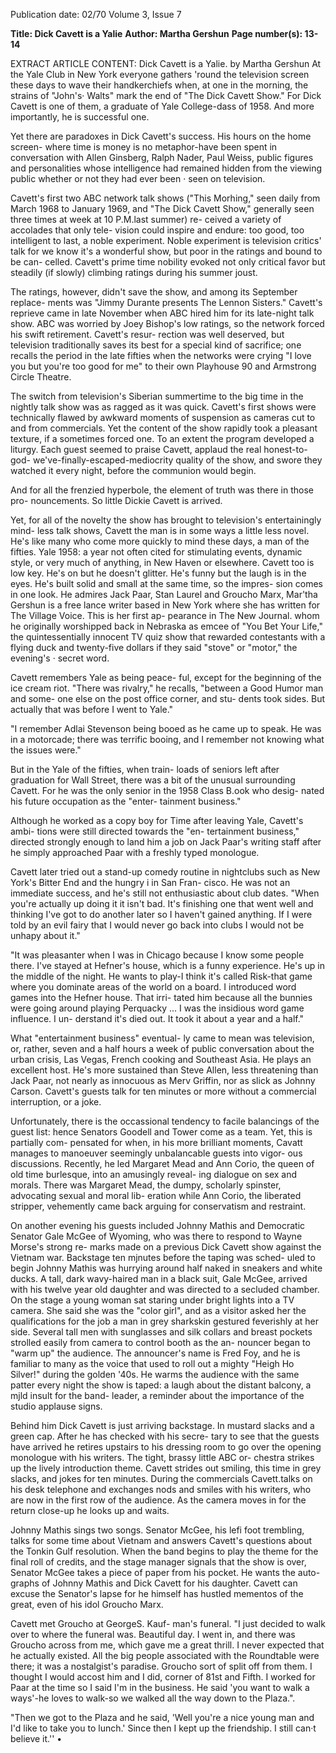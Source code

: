 Publication date: 02/70
Volume 3, Issue 7

**Title: Dick Cavett is a Yalie**
**Author: Martha Gershun**
**Page number(s): 13-14**

EXTRACT ARTICLE CONTENT:
Dick Cavett is a Yalie. 
by Martha Gershun 
At the Yale Club in New York everyone 
gathers 'round the television screen these 
days to wave their handkerchiefs when, at 
one in the morning, the strains of "John's· 
Walts" mark the end of "The Dick Cavett 
Show." For Dick Cavett is one of them, a 
graduate of Yale College-dass of 1958. 
And more importantly, he is successful 
one. 

Yet there are paradoxes in Dick Cavett's 
success. His hours on the home screen-
where time is money is no metaphor-have 
been spent in conversation with Allen 
Ginsberg, Ralph Nader, Paul Weiss, public 
figures and personalities whose intelligence 
had remained hidden from the viewing 
public whether or not they had ever been · 
seen on television. 

Cavett's first two ABC network talk 
shows ("This Morhing," seen daily from 
March 1968 to January 1969, and "The 
Dick Cavett Show," generally seen three 
times at week at 10 P.M.last summer) re-
ceived a variety of accolades that only tele-
vision could inspire and endure: too good, 
too intelligent to last, a noble experiment. 
Noble experiment is television critics' talk 
for we know it's a wonderful show, but 
poor in the ratings and bound to be can-
celled. Cavett's prime time nobility evoked 
not only critical favor but steadily (if 
slowly) climbing ratings during his summer 
joust. 

The ratings, however, didn't save the 
show, and among its September replace-
ments was "Jimmy Durante presents The 
Lennon Sisters." Cavett's reprieve came in 
late November when ABC hired him for its 
late-night talk show. ABC was worried by 
Joey Bishop's low ratings, so the network 
forced his swift retirement. Cavett's resur-
rection was well deserved, but television 
traditionally saves its best for a special 
kind of sacrifice; one recalls the period in 
the late fifties when the networks were 
crying "I love you but you're too good 
for me" to their own Playhouse 90 and 
Armstrong Circle Theatre. 

The switch from television's Siberian 
summertime to the big time in the nightly 
talk show was as ragged as it was quick. 
Cavett's first shows were technically flawed 
by awkward moments of suspension as 
cameras cut to and from commercials. Yet 
the content of the show rapidly took a 
pleasant texture, if a sometimes forced 
one. To an extent the program developed 
a liturgy. Each guest seemed to praise 
Cavett, applaud the real honest-to-god-
we've-finally-escaped-mediocrity quality of 
the show, and swore they watched it every 
night, before the communion would begin. 

And for all the frenzied hyperbole, the 
element of truth was there in those pro-
nouncements. So little Dickie Cavett is 
arrived. 

Yet, for all of the novelty the show has 
brought to television's entertainingly mind-
less talk shows, Cavett the man is in some 
ways a little less novel. He's like many who 
come more quickly to mind these days, a 
man of the fifties. Yale 1958: a year not 
often cited for stimulating events, dynamic 
style, or very much of anything, in New 
Haven or elsewhere. Cavett too is low key. 
He's on but he doesn't glitter. He's funny 
but the laugh is in the eyes. He's built solid 
and small at the same time, so the impres-
sion comes in one look. He admires Jack 
Paar, Stan Laurel and Groucho Marx, 
Mar'tha Gershun is a free lance writer 
based in New York where she has written 
for The Village Voice. This is her first ap-
pearance in The New Journal. 
whom he originally worshipped back in 
Nebraska as emcee of "You Bet Your 
Life," the quintessentially innocent TV 
quiz show that rewarded contestants with 
a flying duck and twenty-five dollars if 
they said "stove" or "motor," the evening's · 
secret word. 

Cavett remembers Yale as being peace-
ful, except for the beginning of the ice 
cream riot. "There was rivalry," he recalls, 
"between a Good Humor man and some-
one else on the post office corner, and stu-
dents took sides. But actually that was 
before I went to Yale." 

"I remember Adlai Stevenson being 
booed as he came up to speak. He was in 
a motorcade; there was terrific booing, 
and I remember not knowing what the 
issues were." 

But in the Yale of the fifties, when train-
loads of seniors left after graduation for 
Wall Street, there was a bit of the unusual 
surrounding Cavett. For he was the only 
senior in the 1958 Class B.ook who desig-
nated his future occupation as the "enter-
tainment business." 

Although he worked as a copy boy for 
Time after leaving Yale, Cavett's ambi-
tions were still directed towards the "en-
tertainment business," directed strongly 
enough to land him a job on Jack Paar's 
writing staff after he simply approached 
Paar with a freshly typed monologue. 

Cavett later tried out a stand-up comedy 
routine in nightclubs such as New York's 
Bitter End and the hungry i in San Fran-
cisco. He was not an immediate success, 
and he's still not enthusiastic about club 
dates. "When you're actually up doing it 
it isn't bad. It's finishing one that went well 
and thinking I've got to do another later 
so I haven't gained anything. If I were told 
by an evil fairy that I would never go back 
into clubs I would not be unhapy about it." 

"It was pleasanter when I was in Chicago 
because I know some people there. I've 
stayed at Hefner's house, which is a funny 
experience. He's up in the middle of the 
night. He wants to play-I think it's called 
Risk-that game where you dominate areas 
of the world on a board. I introduced word 
games into the Hefner house. That irri-
tated him because all the bunnies were 
going around playing Perquacky ... I was 
the insidious word game influence. I un-
derstand it's died out. It took it about a 
year and a half." 

What "entertainment business" eventual-
ly came to mean was television, or, rather, 
seven and a half hours a week of public 
conversation about the urban crisis, Las 
Vegas, French cooking and Southeast 
Asia. He plays an excellent host. He's 
more sustained than Steve Allen, less 
threatening than Jack Paar, not nearly as 
innocuous as Merv Griffin, nor as slick as 
Johnny Carson. Cavett's guests talk for ten 
minutes or more without a commercial 
interruption, or a joke. 

Unfortunately, there is the occassional 
tendency to facile balancings of the guest 
list: hence Senators Goodell and Tower 
come as a team. Yet, this is partially com-
pensated for when, in his more brilliant 
moments, Cavatt manages to manoeuver 
seemingly unbalancable guests into vigor-
ous discussions. Recently, he led Margaret 
Mead and Ann Corio, the queen of old 
time burlesque, into an amusingly reveal-
ing dialogue on sex and morals. There was 
Margaret Mead, the dumpy, scholarly 
spinster, advocating sexual and moral lib-
eration while Ann Corio, the liberated 
stripper, vehemently came back arguing 
for conservatism and restraint. 

On another evening his guests included 
Johnny Mathis and Democratic Senator 
Gale McGee of Wyoming, who was there 
to respond to Wayne Morse's strong re-
marks made on a previous Dick Cavett 
show against the Vietnam war. Backstage 
ten mjnutes before the taping was sched-
uled to begin Johnny Mathis was hurrying 
around half naked in sneakers and white 
ducks. A tall, dark wavy-haired man in a 
black suit, Gale McGee, arrived with his 
twelve year old daughter and was directed 
to a secluded chamber. On the stage a 
young woman sat staring under bright 
lights into a TV camera. She said she was 
the "color girl", and as a visitor asked her 
the qualifications for the job a man in grey 
sharkskin gestured feverishly at her side. 
Several tall men with sunglasses and silk 
collars and breast pockets strolled easily 
from camera to control booth as the an-
nouncer began to "warm up" the audience. 
The announcer's name is Fred Foy, and 
he is familiar to many as the voice that 
used to roll out a mighty "Heigh Ho 
Silver!" during the golden '40s. He warms 
the audience with the same patter every 
night the show is taped: a laugh about the 
distant balcony, a mjld insult for the band-
leader, a reminder about the importance of 
the studio applause signs. 

Behind him Dick Cavett is just arriving 
backstage. In mustard slacks and a green 
cap. After he has checked with his secre-
tary to see that the guests have arrived he 
retires upstairs to his dressing room to go 
over the opening monologue with his 
writers. The tight, brassy little ABC or-
chestra strikes up the lively introduction 
theme. Cavett strides out smiling, this time 
in grey slacks, and jokes for ten minutes. 
During the commercials Cavett.talks on 
his desk telephone and exchanges nods 
and smiles with his writers, who are now 
in the first row of the audience. As the 
camera moves in for the return close-up 
he looks up and waits. 

Johnny Mathis sings two songs. Senator 
McGee, his lefi foot trembling, talks for 
some time about Vietnam and answers 
Cavett's questions about the Tonkin Gulf 
resolution. When the band begins to play 
the theme for the final roll of credits, and 
the stage manager signals that the show is 
over, Senator McGee takes a piece of 
paper from his pocket. He wants the auto-
graphs of Johnny Mathis and Dick Cavett 
for his daughter. Cavett can excuse the 
Senator's lapse for he himself has hustled 
mementos of the great, even of his idol 
Groucho Marx. 

Cavett met Groucho at GeorgeS. Kauf-
man's funeral. "I just decided to walk over 
to where the funeral was. Beautiful day. 
I went in, and there was Groucho across 
from me, which gave me a great thrill. 
I never expected that he actually existed. 
All the big people associated with the 
Roundtable were there; it was a nostalgist's 
paradise. Groucho sort of split off from 
them. I thought I would accost him and 
I did, corner of 81st and Fifth. I worked 
for Paar at the time so I said I'm in the 
business. He said 'you want to walk a 
ways'-he loves to walk-so we walked all 
the way down to the Plaza.". 

"Then we got to the Plaza and he said, 
'Well you're a nice young man and I'd like 
to take you to lunch.' Since then I kept 
up the friendship. I still can·t believe it.'' •